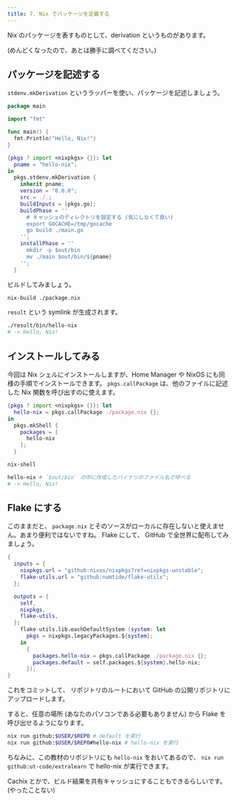 ```yaml
---
title: 7. Nix でパッケージを定義する
---
```


Nix のパッケージを表すものとして、derivation というものがあります。

(めんどくなったので、あとは勝手に調べてください。)

## パッケージを記述する

`stdenv.mkDerivation` というラッパーを使い、パッケージを記述しましょう。

```go title="main.go"
package main

import "fmt"

func main() {
  fmt.Println("Hello, Nix!")
}
```

```nix
{pkgs ? import <nixpkgs> {}}: let
  pname = "hello-nix";
in
  pkgs.stdenv.mkDerivation {
    inherit pname;
    version = "0.0.0";
    src = ./.;
    buildInputs = [pkgs.go];
    buildPhase = ''
      # キャッシュのディレクトリを設定する (気にしなくて良い)
      export GOCACHE=/tmp/gocache
      go build ./main.go
    '';
    installPhase = ''
      mkdir -p $out/bin
      mv ./main $out/bin/${pname}
    '';
  }
```

ビルドしてみましょう。

```sh
nix-build ./package.nix
```

`result` という symlink が生成されます。

```sh
./result/bin/hello-nix
# -> Hello, Nix!
```

## インストールしてみる

今回は Nix シェルにインストールしますが、Home Manager や NixOS にも同様の手順でインストールできます。
`pkgs.callPackage` は、他のファイルに記述した Nix 関数を呼び出すのに使えます。

```nix title="shell.nix"
{pkgs ? import <nixpkgs> {}}: let
  hello-nix = pkgs.callPackage ./package.nix {};
in
  pkgs.mkShell {
    packages = [
      hello-nix
    ];
  }
```

```sh
nix-shell

hello-nix # `$out/bin` の中に作成したバイナリのファイル名で呼べる
# -> Hello, Nix!
```

## Flake にする

このままだと、 `package.nix` とそのソースがローカルに存在しないと使えません。あまり便利ではないですね。
Flake にして、 GitHub で全世界に配布してみましょう。

```nix title="flake.nix"
{
  inputs = {
    nixpkgs.url = "github:nixos/nixpkgs?ref=nixpkgs-unstable";
    flake-utils.url = "github:numtide/flake-utils";
  };

  outputs = {
    self,
    nixpkgs,
    flake-utils,
  }:
    flake-utils.lib.eachDefaultSystem (system: let
      pkgs = nixpkgs.legacyPackages.${system};
    in
      {
        packages.hello-nix = pkgs.callPackage ./package.nix {};
        packages.default = self.packages.${system}.hello-nix;
      });
}
```

これをコミットして、 リポジトリのルートにおいて GitHub の公開リポジトリにアップロードします。

すると、任意の場所 (あなたのパソコンである必要もありません) から Flake を呼び出せるようになります。

```sh
nix run github:$USER/$REPO # default を実行
nix run github:$USER/$REPO#hello-nix # hello-nix を実行
```

ちなみに、この教材のリポジトリにも `hello-nix` をおいてあるので、 `nix run github:ut-code/extralearn` で hello-nix が実行できます。

Cachix とかで、ビルド結果を共有キャッシュにすることもできるらしいです。(やったことない)
